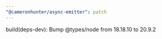 ```yaml
---
"@cameronhunter/async-emitter": patch
---
```


build(deps-dev): Bump @types/node from 18.18.10 to 20.9.2
